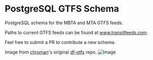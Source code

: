 PostgreSQL GTFS Schema
==========
PostgreSQL schema for the MBTA and MTA GTFS feeds.

Paths to current GTFS feeds can be found at www.transitfeeds.com.

Feel free to submit a PR to contribute a new schema.

Image from [chroman](https://github.com/chroman/)'s original [df-gtfs](https://github.com/chroman/df-gtfs) repo.
![Image](http://i.imgur.com/wET9rPp.png)
